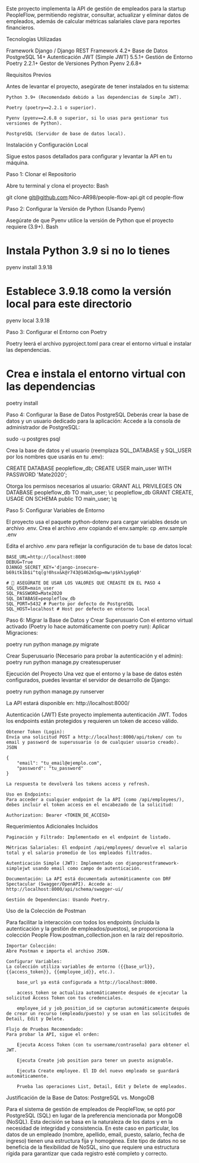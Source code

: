 Este proyecto implementa la API de gestión de empleados para la startup PeopleFlow, permitiendo registrar, consultar, actualizar y eliminar datos de empleados, además de calcular métricas salariales clave para reportes financieros.

Tecnologías Utilizadas

Framework	Django / Django REST Framework	4.2+
Base de Datos	PostgreSQL	14+
Autenticación	JWT (Simple JWT)	5.5.1+
Gestión de Entorno	Poetry	2.2.1+
Gestor de Versiones Python	Pyenv	2.6.8+


Requisitos Previos

Antes de levantar el proyecto, asegúrate de tener instalados en tu sistema:

    Python 3.9+ (Recomendado debido a las dependencias de Simple JWT).

    Poetry (poetry==2.2.1 o superior).

    Pyenv (pyenv==2.6.8 o superior, si lo usas para gestionar tus versiones de Python).

    PostgreSQL (Servidor de base de datos local).


Instalación y Configuración Local

Sigue estos pasos detallados para configurar y levantar la API en tu máquina.

Paso 1: Clonar el Repositorio

Abre tu terminal y clona el proyecto:
Bash

git clone git@github.com:Nico-AR98/people-flow-api.git
cd people-flow

Paso 2: Configurar la Versión de Python (Usando Pyenv)

Asegúrate de que Pyenv utilice la versión de Python que el proyecto requiere (3.9+).
Bash

# Instala Python 3.9 si no lo tienes
pyenv install 3.9.18 
# Establece 3.9.18 como la versión local para este directorio
pyenv local 3.9.18 


Paso 3: Configurar el Entorno con Poetry

Poetry leerá el archivo pyproject.toml para crear el entorno virtual e instalar las dependencias.

# Crea e instala el entorno virtual con las dependencias
poetry install


Paso 4: Configurar la Base de Datos PostgreSQL
Deberás crear la base de datos y un usuario dedicado para la aplicación:
Accede a la consola de administrador de PostgreSQL:

sudo -u postgres psql

Crea la base de datos y el usuario (reemplaza SQL_DATABASE y SQL_USER por los nombres que usarás en tu .env):

CREATE DATABASE peopleflow_db; 
CREATE USER main_user WITH PASSWORD 'Mate2020'; 

Otorga los permisos necesarios al usuario:
    GRANT ALL PRIVILEGES ON DATABASE peopleflow_db TO main_user;
    \c peopleflow_db 
    GRANT CREATE, USAGE ON SCHEMA public TO main_user; 
    \q


Paso 5: Configurar Variables de Entorno

El proyecto usa el paquete python-dotenv para cargar variables desde un archivo .env.
Crea el archivo .env copiando el env.sample:
cp .env.sample .env

Edita el archivo .env para reflejar la configuración de tu base de datos local:

    BASE_URL=http://localhost:8000
    DEBUG=True
    DJANGO_SECRET_KEY='django-insecure-b69itk1b$i^tq(g!0hsx&k@r743@1462m5qp=mw!p$k%1yg6q0'

    # 🚨 ASEGÚRATE DE USAR LOS VALORES QUE CREASTE EN EL PASO 4
    SQL_USER=main_user
    SQL_PASSWORD=Mate2020 
    SQL_DATABASE=peopleflow_db
    SQL_PORT=5432 # Puerto por defecto de PostgreSQL
    SQL_HOST=localhost # Host por defecto en entorno local


Paso 6: Migrar la Base de Datos y Crear Superusuario
Con el entorno virtual activado (Poetry lo hace automáticamente con poetry run):
Aplicar Migraciones:

poetry run python manage.py migrate

Crear Superusuario (Necesario para probar la autenticación y el admin):
poetry run python manage.py createsuperuser


Ejecución del Proyecto
Una vez que el entorno y la base de datos estén configurados, puedes levantar el servidor de desarrollo de Django:

poetry run python manage.py runserver

La API estará disponible en: http://localhost:8000/

Autenticación (JWT)
Este proyecto implementa autenticación JWT. Todos los endpoints están protegidos y requieren un token de acceso válido.

    Obtener Token (Login):
    Envía una solicitud POST a http://localhost:8000/api/token/ con tu email y password de superusuario (o de cualquier usuario creado).
    JSON

    {
        "email": "tu_email@ejemplo.com",
        "password": "tu_password"
    }

    La respuesta te devolverá los tokens access y refresh.

    Uso en Endpoints:
    Para acceder a cualquier endpoint de la API (como /api/employees/), debes incluir el token access en el encabezado de la solicitud:

    Authorization: Bearer <TOKEN_DE_ACCESO>


Requerimientos Adicionales Incluidos

    Paginación y Filtrado: Implementado en el endpoint de listado.

    Métricas Salariales: El endpoint /api/employees/ devuelve el salario total y el salario promedio de los empleados filtrados.

    Autenticación Simple (JWT): Implementado con djangorestframework-simplejwt usando email como campo de autenticación.

    Documentación: La API está documentada automáticamente con DRF Spectacular (Swagger/OpenAPI). Accede a: http://localhost:8000/api/schema/swagger-ui/

    Gestión de Dependencias: Usando Poetry.

Uso de la Colección de Postman

Para facilitar la interacción con todos los endpoints (incluida la autenticación y la gestión de empleados/puestos), se proporciona la colección People Flow.postman_collection.json en la raíz del repositorio.

    Importar Colección:
    Abre Postman e importa el archivo JSON.

    Configurar Variables:
    La colección utiliza variables de entorno ({{base_url}}, {{access_token}}, {{employee_id}}, etc.).

        base_url ya está configurada a http://localhost:8000.

        access_token se actualiza automáticamente después de ejecutar la solicitud Access Token con tus credenciales.

        employee_id y job_position_id se capturan automáticamente después de crear un recurso (empleado/puesto) y se usan en las solicitudes de Detail, Edit y Delete.

    Flujo de Pruebas Recomendado:
    Para probar la API, sigue el orden:

        Ejecuta Access Token (con tu username/contraseña) para obtener el JWT.

        Ejecuta Create job position para tener un puesto asignable.

        Ejecuta Create employee. El ID del nuevo empleado se guardará automáticamente.

        Prueba las operaciones List, Detail, Edit y Delete de empleados.


Justificación de la Base de Datos: PostgreSQL vs. MongoDB

Para el sistema de gestión de empleados de PeopleFlow, se optó por PostgreSQL (SQL) en lugar de la preferencia mencionada por MongoDB (NoSQL). Esta decisión se basa en la naturaleza de los datos y en la necesidad de integridad y consistencia. 
En este caso en particular, los datos de un empleado (nombre, apellido, email, puesto, salario, fecha de ingreso) tienen una estructura fija y homogénea. Este tipo de datos no se beneficia de la flexibilidad de NoSQL, sino que requiere una estructura rígida para garantizar que cada registro esté completo y correcto.
